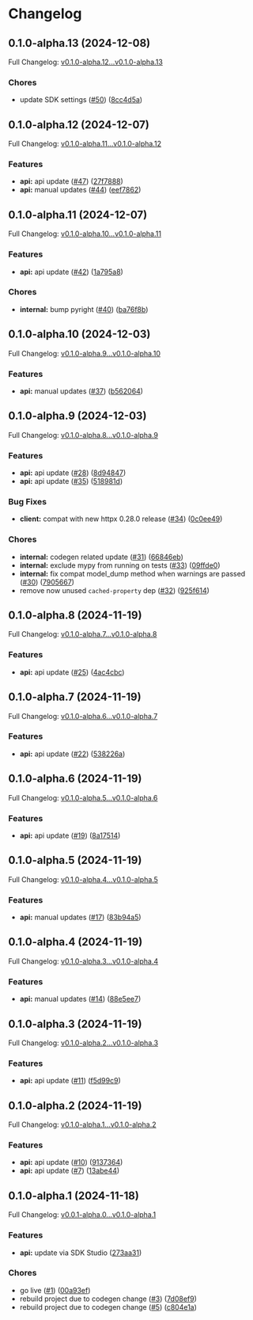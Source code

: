 # Changelog

## 0.1.0-alpha.13 (2024-12-08)

Full Changelog: [v0.1.0-alpha.12...v0.1.0-alpha.13](https://github.com/haizelabs/haizelabs-python/compare/v0.1.0-alpha.12...v0.1.0-alpha.13)

### Chores

* update SDK settings ([#50](https://github.com/haizelabs/haizelabs-python/issues/50)) ([8cc4d5a](https://github.com/haizelabs/haizelabs-python/commit/8cc4d5a583f7e795bcdb3e1e71a6a992f1515fe6))

## 0.1.0-alpha.12 (2024-12-07)

Full Changelog: [v0.1.0-alpha.11...v0.1.0-alpha.12](https://github.com/haizelabs/haizelabs-python/compare/v0.1.0-alpha.11...v0.1.0-alpha.12)

### Features

* **api:** api update ([#47](https://github.com/haizelabs/haizelabs-python/issues/47)) ([27f7888](https://github.com/haizelabs/haizelabs-python/commit/27f7888a2571c0a07d89d9e60184b9a87327b82f))
* **api:** manual updates ([#44](https://github.com/haizelabs/haizelabs-python/issues/44)) ([eef7862](https://github.com/haizelabs/haizelabs-python/commit/eef7862d3c2091019a000c489240e8cb8d1cd4f8))

## 0.1.0-alpha.11 (2024-12-07)

Full Changelog: [v0.1.0-alpha.10...v0.1.0-alpha.11](https://github.com/haizelabs/haizelabs-python/compare/v0.1.0-alpha.10...v0.1.0-alpha.11)

### Features

* **api:** api update ([#42](https://github.com/haizelabs/haizelabs-python/issues/42)) ([1a795a8](https://github.com/haizelabs/haizelabs-python/commit/1a795a8fb67d375ab626acc393b01662c11eaa2c))


### Chores

* **internal:** bump pyright ([#40](https://github.com/haizelabs/haizelabs-python/issues/40)) ([ba76f8b](https://github.com/haizelabs/haizelabs-python/commit/ba76f8b74069c9764dcd98a990859eb6f1455a8b))

## 0.1.0-alpha.10 (2024-12-03)

Full Changelog: [v0.1.0-alpha.9...v0.1.0-alpha.10](https://github.com/haizelabs/haizelabs-python/compare/v0.1.0-alpha.9...v0.1.0-alpha.10)

### Features

* **api:** manual updates ([#37](https://github.com/haizelabs/haizelabs-python/issues/37)) ([b562064](https://github.com/haizelabs/haizelabs-python/commit/b562064d10c8a2117cd65144153812654b174542))

## 0.1.0-alpha.9 (2024-12-03)

Full Changelog: [v0.1.0-alpha.8...v0.1.0-alpha.9](https://github.com/haizelabs/haizelabs-python/compare/v0.1.0-alpha.8...v0.1.0-alpha.9)

### Features

* **api:** api update ([#28](https://github.com/haizelabs/haizelabs-python/issues/28)) ([8d94847](https://github.com/haizelabs/haizelabs-python/commit/8d9484786a5ec3611fad7fb4854c52b20615cfe0))
* **api:** api update ([#35](https://github.com/haizelabs/haizelabs-python/issues/35)) ([518981d](https://github.com/haizelabs/haizelabs-python/commit/518981d6e917a9f294770ef38e60d4ab893bff22))


### Bug Fixes

* **client:** compat with new httpx 0.28.0 release ([#34](https://github.com/haizelabs/haizelabs-python/issues/34)) ([0c0ee49](https://github.com/haizelabs/haizelabs-python/commit/0c0ee49e3fff364dad4588408fd3c0efa431d395))


### Chores

* **internal:** codegen related update ([#31](https://github.com/haizelabs/haizelabs-python/issues/31)) ([66846eb](https://github.com/haizelabs/haizelabs-python/commit/66846ebcdb081ac2807720d616944838ca44d8e3))
* **internal:** exclude mypy from running on tests ([#33](https://github.com/haizelabs/haizelabs-python/issues/33)) ([09ffde0](https://github.com/haizelabs/haizelabs-python/commit/09ffde0ad9cd608d22cbca5d081b6fe1acfb00dd))
* **internal:** fix compat model_dump method when warnings are passed ([#30](https://github.com/haizelabs/haizelabs-python/issues/30)) ([7905667](https://github.com/haizelabs/haizelabs-python/commit/79056673d41ae7e1edfe91563950b2bf6fda8e9e))
* remove now unused `cached-property` dep ([#32](https://github.com/haizelabs/haizelabs-python/issues/32)) ([925f614](https://github.com/haizelabs/haizelabs-python/commit/925f6147fe044e10547f15efbf7bfbc66abae128))

## 0.1.0-alpha.8 (2024-11-19)

Full Changelog: [v0.1.0-alpha.7...v0.1.0-alpha.8](https://github.com/haizelabs/haizelabs-python/compare/v0.1.0-alpha.7...v0.1.0-alpha.8)

### Features

* **api:** api update ([#25](https://github.com/haizelabs/haizelabs-python/issues/25)) ([4ac4cbc](https://github.com/haizelabs/haizelabs-python/commit/4ac4cbcce537f33540c3a1205bb4d1657a59aac6))

## 0.1.0-alpha.7 (2024-11-19)

Full Changelog: [v0.1.0-alpha.6...v0.1.0-alpha.7](https://github.com/haizelabs/haizelabs-python/compare/v0.1.0-alpha.6...v0.1.0-alpha.7)

### Features

* **api:** api update ([#22](https://github.com/haizelabs/haizelabs-python/issues/22)) ([538226a](https://github.com/haizelabs/haizelabs-python/commit/538226a4eaa98c4abb10007a248612a4b94643a5))

## 0.1.0-alpha.6 (2024-11-19)

Full Changelog: [v0.1.0-alpha.5...v0.1.0-alpha.6](https://github.com/haizelabs/haizelabs-python/compare/v0.1.0-alpha.5...v0.1.0-alpha.6)

### Features

* **api:** api update ([#19](https://github.com/haizelabs/haizelabs-python/issues/19)) ([8a17514](https://github.com/haizelabs/haizelabs-python/commit/8a17514ee49b4dbce0bcfc7fb9bc52ab3105f8cc))

## 0.1.0-alpha.5 (2024-11-19)

Full Changelog: [v0.1.0-alpha.4...v0.1.0-alpha.5](https://github.com/haizelabs/haizelabs-python/compare/v0.1.0-alpha.4...v0.1.0-alpha.5)

### Features

* **api:** manual updates ([#17](https://github.com/haizelabs/haizelabs-python/issues/17)) ([83b94a5](https://github.com/haizelabs/haizelabs-python/commit/83b94a5865f76a15c5fd7442bb38fe0dcebe4492))

## 0.1.0-alpha.4 (2024-11-19)

Full Changelog: [v0.1.0-alpha.3...v0.1.0-alpha.4](https://github.com/haizelabs/haizelabs-python/compare/v0.1.0-alpha.3...v0.1.0-alpha.4)

### Features

* **api:** manual updates ([#14](https://github.com/haizelabs/haizelabs-python/issues/14)) ([88e5ee7](https://github.com/haizelabs/haizelabs-python/commit/88e5ee7363f346a0aff64c31f00dea5fbff19dbf))

## 0.1.0-alpha.3 (2024-11-19)

Full Changelog: [v0.1.0-alpha.2...v0.1.0-alpha.3](https://github.com/haizelabs/haizelabs-python/compare/v0.1.0-alpha.2...v0.1.0-alpha.3)

### Features

* **api:** api update ([#11](https://github.com/haizelabs/haizelabs-python/issues/11)) ([f5d99c9](https://github.com/haizelabs/haizelabs-python/commit/f5d99c9f3b87515cad9236785e8e7207036b3ab3))

## 0.1.0-alpha.2 (2024-11-19)

Full Changelog: [v0.1.0-alpha.1...v0.1.0-alpha.2](https://github.com/haizelabs/haizelabs-python/compare/v0.1.0-alpha.1...v0.1.0-alpha.2)

### Features

* **api:** api update ([#10](https://github.com/haizelabs/haizelabs-python/issues/10)) ([9137364](https://github.com/haizelabs/haizelabs-python/commit/9137364101f114cabd1a17561d8a1ad3e34bae6b))
* **api:** api update ([#7](https://github.com/haizelabs/haizelabs-python/issues/7)) ([13abe44](https://github.com/haizelabs/haizelabs-python/commit/13abe4445e6c00460b00b0908b4538f438dac128))

## 0.1.0-alpha.1 (2024-11-18)

Full Changelog: [v0.0.1-alpha.0...v0.1.0-alpha.1](https://github.com/haizelabs/haizelabs-python/compare/v0.0.1-alpha.0...v0.1.0-alpha.1)

### Features

* **api:** update via SDK Studio ([273aa31](https://github.com/haizelabs/haizelabs-python/commit/273aa31e4d13c2752404672fd714bc562c1196fb))


### Chores

* go live ([#1](https://github.com/haizelabs/haizelabs-python/issues/1)) ([00a93ef](https://github.com/haizelabs/haizelabs-python/commit/00a93efe6c66de9054a0af1bdd91bbe50068808e))
* rebuild project due to codegen change ([#3](https://github.com/haizelabs/haizelabs-python/issues/3)) ([7d08ef9](https://github.com/haizelabs/haizelabs-python/commit/7d08ef95542499cd18c073e180cc1f57673eacbd))
* rebuild project due to codegen change ([#5](https://github.com/haizelabs/haizelabs-python/issues/5)) ([c804e1a](https://github.com/haizelabs/haizelabs-python/commit/c804e1af0aead936762e33feb75754962e46ddb7))
